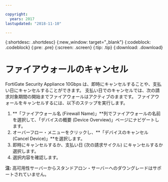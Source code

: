 ```yaml
---

copyright:
  years: 2017
lastupdated: "2018-11-10"

---
```


{:shortdesc: .shortdesc}
{:new_window: target="_blank"}
{:codeblock: .codeblock}
{:pre: .pre}
{:screen: .screen}
{:tip: .tip}
{:download: .download}

# ファイアウォールのキャンセル

FortiGate Security Appliance 10Gbps は、即時にキャンセルすることや、支払い日にキャンセルすることができます。 支払い日でのキャンセルでは、次の請求対象期間の開始までファイアウォールはアクティブのままです。 ファイアウォールをキャンセルするには、以下のステップを実行します。

1. **「ファイアウォール名 (Firewall Name)」**列でファイアウォールの名前を選択して、「デバイスの概要 (Device Overview)」ページにナビゲートします。
2. オーバーフロー・メニューをクリックし、**「デバイスのキャンセル (Cancel Device)」**を選択します。
3. 即時にキャンセルするか、支払い日 (次の請求サイクル) にキャンセルするか選択します。
4. 選択内容を確認します。

**注:** 高可用性サーバーからスタンドアロン・サーバーへのダウングレードはサポートされていません。
